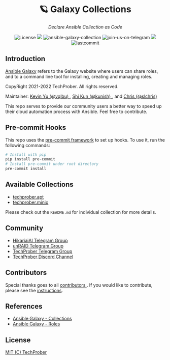 <h1 align="center">🪐 Galaxy Collections</h1>
<p align="center">
    <em>Declare Ansible Collection as Code</em>
</p>
<p align="center">
    <img src="https://custom-icon-badges.herokuapp.com/github/license/techprober/galaxy-collections?logo=law&color=white" alt="License"/>
    <img src="https://hits.seeyoufarm.com/api/count/incr/badge.svg?url=https%3A%2F%2Fgithub.com%2Ftechprober%2Fgalaxy-collections&count_bg=%236134DF&title_bg=%23555555&icon=&icon_color=%23E7E7E7&title=hits&edge_flat=false">
    <img src="https://img.shields.io/badge/ansible-v1.23.0-gray.svg?longCache=true&logo=ansible&colorB=red" alt="ansible-galaxy-collection"/>
    <img src="https://img.shields.io/badge/join-us%20on%20telegram-gray.svg?longCache=true&logo=telegram&colorB=blue" alt="join-us-on-telegram"/>
    <img src="https://custom-icon-badges.herokuapp.com/github/issues-pr-closed/techprober/galaxy-collections?color=purple&logo=git-pull-request&logoColor=white"/>
    <img src="https://img.shields.io/github/last-commit/TechProber/galaxy-collections" alt="lastcommit"/>
</p>

## Introduction

[Ansible Galaxy](https://docs.ansible.com/ansible/latest/galaxy/user_guide.html#ansible-galaxy) refers to the Galaxy website where users can share roles, and to a command line tool for installing, creating and managing roles.

CopyRight 2021-2022 TechProber. All rights reserved.

Maintainer: [ Kevin Yu (@yqlbu) ](https://github.com/yqlbu), [ Shi Kun (@kunish) ](https://github.com/kunish), and [ Chris (@slchris) ](https://github.com/slchris)

This repo serves to provide our community users a better way to speed up their cloud automation process with Ansible. Feel free to contribute.

## Pre-commit Hooks

This repo uses the [pre-commit framework](https://github.com/pre-commit/pre-commit-hooks) to set up hooks. To use it, run the following commands:

```bash
# Install with pip
pip install pre-commit
# Install pre-commit under root directory
pre-commit install
```

## Available Collections

- [techprober.apt](https://github.com/techprober/galaxy-collections/tree/master/collections/apt)
- [techprober.minio](https://github.com/techprober/galaxy-collections/tree/master/collections/minio)

Please check out the `README.md` for individual collection for more details.

## Community

- [HikariaiAI Telegram Group](https://t.me/hikariai_channel)
- [unRAID Telegram Group](https://t.me/unraid_zh)
- [TechProber Telegram Group](https://t.me/joinchat/7AG3aEQ5I00wY2Q5)
- [TechProber Discord Channel](https://discord.gg/se4RtrB473)

## Contributors

Special thanks goes to all [ contributors ](https://github.com/TechProber/galaxy-collections/graphs/contributors). If you would like to contribute, please see the [instructions](https://github.com/TechProber/galaxy-collections/blob/master/docs/contribute.md).

## References

- [Ansible Galaxy - Collections](https://docs.ansible.com/ansible/latest/galaxy/user_guide.html#ansible-galaxy)
- [Ansible Galaxy - Roles](https://docs.ansible.com/ansible/2.7/reference_appendices/galaxy.html#ansible-galaxy)

## License

[MIT (C) TechProber](https://github.com/yqlbu/TechProber/galaxy-collections/blob/master/LICENSE)

